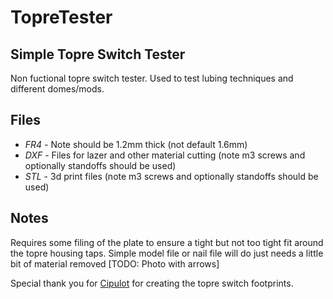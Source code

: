 # TopreTester
Simple Topre Switch Tester
---
Non fuctional topre switch tester. Used to test lubing techniques and different domes/mods.

Files
---
 * *FR4* - Note should be 1.2mm thick (not default 1.6mm)
 * *DXF* - Files for lazer and other material cutting (note m3 screws and optionally standoffs should be used)
 * *STL* - 3d print files (note m3 screws and optionally standoffs should be used)

Notes
---
Requires some filing of the plate to ensure a tight but not too tight fit around the topre housing taps. Simple model file or nail file will do just needs a little bit of material removed
[TODO: Photo with arrows]

Special thank you for [Cipulot](https://github.com/cipulot) for creating the topre switch footprints.
